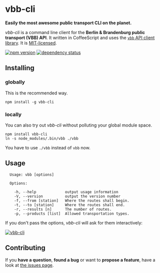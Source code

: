 # vbb-cli

**Easily the most awesome public transport CLI on the planet.**

*vbb-cli* is a command line client for the **Berlin & Brandenburg public transport (VBB) API**. It written in CoffeeScript and uses the [`vbb` API client library](https://github.com/derhuerst/vbb). It is [MIT-licensed](LICENSE).

[![npm version](https://img.shields.io/npm/v/vbb-cli.svg)](https://www.npmjs.com/package/vbb-cli)
[![dependency status](https://img.shields.io/david/derhuerst/vbb-cli.svg)](https://david-dm.org/derhuerst/vbb-cli)



## Installing


### globally

This is the recommended way.

```shell
npm install -g vbb-cli
```


### locally

You can also try out *vbb-cli* without polluting your global module space.

```shell
npm install vbb-cli
ln -s node_modules/.bin/vbb ./vbb
```

You have to use `./vbb` instead of `vbb` now.



## Usage

```
  Usage: vbb [options]

  Options:

    -h, --help             output usage information
    -V, --version          output the version number
    -f, --from [station]   Where the routes shall begin.
    -t, --to [station]     Where the routes shall end.
    -r, --results [n]      The number of routes.
    -p, --products [list]  Allowed transportation types.
```

If you don't pass the options, *vbb-cli* will ask for them interactively:

[![vbb-cli](https://asciinema.org/a/2uma3b56fdm8s1gbvpj7h2alz.png)](https://asciinema.org/a/2uma3b56fdm8s1gbvpj7h2alz)



## Contributing

If you **have a question**, **found a bug** or want to **propose a feature**, have a look at [the issues page](https://github.com/derhuerst/vbb-cli/issues).
